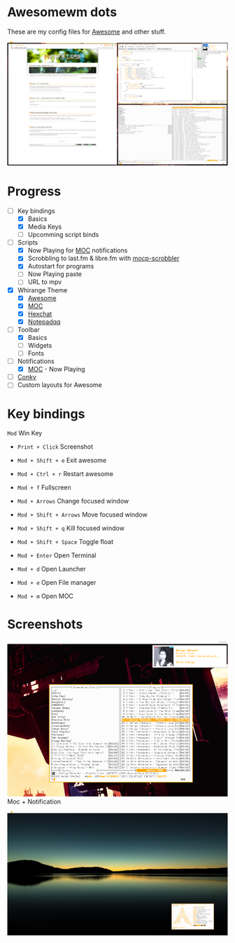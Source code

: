 # Awesomewm dots
These are my config files for [Awesome](https://awesomewm.org/) and other stuff.

![alt tag](https://raw.githubusercontent.com/Mindii/Whirange-AwesomeWM/master/images/1535629485_screen.png)

# Progress
- [ ] Key bindings
    - [x] Basics
    - [x] Media Keys
    - [ ] Upcomming script binds
- [ ] Scripts
    - [x] Now Playing for [MOC](http://moc.daper.net/) notifications
    - [x] Scrobbling to last.fm & libre.fm with [mocp-scrobbler](https://aur.archlinux.org/packages/mocp-scrobbler/)
    - [x] Autostart for programs
    - [ ] Now Playing paste
    - [ ] URL to mpv
- [x] Whirange Theme
    - [x] [Awesome](https://awesomewm.org/)
    - [x] [MOC](http://moc.daper.net/)
    - [x] [Hexchat](https://hexchat.github.io/)
    - [x] [Notepadqq](https://notepadqq.com)
- [ ] Toolbar
  - [x] Basics 
  - [ ] Widgets
  - [ ] Fonts
- [ ] Notifications
  - [x] [MOC](http://moc.daper.net/) - Now Playing
- [ ] [Conky](https://github.com/brndnmtthws/conky)
- [ ] Custom layouts for Awesome

# Key bindings
`Mod` Win Key

- `Print + Click` Screenshot
- `Mod + Shift + e` Exit awesome
- `Mod + Ctrl + r` Restart awesome
- `Mod + f` Fullscreen
- `Mod + Arrows` Change focused window
- `Mod + Shift + Arrows` Move focused window
- `Mod + Shift + q` Kill focused window
- `Mod + Shift + Space` Toggle float

- `Mod + Enter` Open Terminal
- `Mod + d` Open Launcher
- `Mod + e` Open File manager
- `Mod + m` Open MOC

# Screenshots
![alt tag](https://raw.githubusercontent.com/Mindii/Whirange-AwesomeWM/master/images/1535628857_screen.png)
Moc + Notification

![alt tag](https://raw.githubusercontent.com/Mindii/Whirange-AwesomeWM/master/images/screenshot_v01.png)
